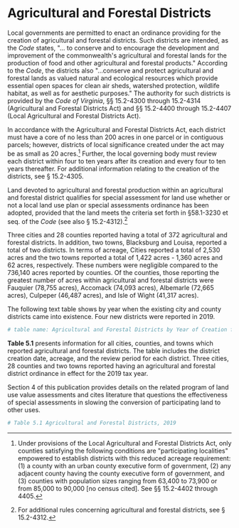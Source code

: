 # Agricultural and Forestal Districts

Local governments are permitted to enact an ordinance providing for the creation of agricultural and forestal districts. Such districts are intended, as the *Code* states, "... to conserve and to encourage the development and improvement of the commonwealth's agricultural and forestal lands for the production of food and other agricultural and forestal products." According to the *Code*, the districts also "...conserve and protect agricultural and forestal lands as valued natural and ecological resources which provide essential open spaces for clean air sheds, watershed protection, wildlife habitat, as well as for aesthetic purposes." The authority for such districts is provided by the *Code of Virginia*, §§ 15.2-4300 through 15.2-4314 (Agricultural and Forestal Districts Act) and §§ 15.2-4400 through 15.2-4407 (Local Agricultural and Forestal Districts Act). 

In accordance with the Agricultural and Forestal Districts Act, each district must have a core of no less than 200 acres in one parcel or in contiguous parcels; however, districts of local significance created under the act may be as small as 20 acres.[^1] Further, the local governing body must review each district within four to ten years after its creation and every four to ten years thereafter. For additional information relating to the creation of the districts, see § 15.2-4305. 

Land devoted to agricultural and forestal production within an agricultural and forestal district qualifies for special assessment for land use whether or not a local land use plan or special assessments ordinance has been adopted, provided that the land meets the criteria set forth in §58.1-3230 et seq. of the *Code* (see also § 15.2-4312).[^2]

Three cities and 28 counties reported having a total of 372 agricultural and forestal districts. In addition, two towns, Blacksburg and Louisa, reported a total of two districts. In terms of acreage, Cities reported a total of 2,530 acres and the two towns reported a total of 1,422 acres - 1,360 acres and 62 acres, respectively. These numbers were negligible compared to the 736,140 acres reported by counties. Of the counties, those reporting the greatest number of acres within agricultural and forestal districts were Fauquier (78,755 acres), Accomack (74,093 acres), Albemarle (72,665 acres), Culpeper (46,487 acres), and Isle of Wight (41,317 acres). 

The following text table shows by year when the existing city and county districts came into existence. Four new districts were reported in 2019. 


```r
# table name: Agricultural and Forestal Districts by Year of Creation for Cities and Counties, 1978 and 2019
```

**Table 5.1** presents information for all cities, counties, and towns which reported agricultural and forestal districts. The table includes the district creation date, acreage, and the review period for each district. Three cities, 28 counties and two towns reported having an agricultural and forestal district ordinance in effect for the 2019 tax year. 

Section 4 of this publication provides details on the related program of land use value assessments and cites literature that questions the effectiveness of special assessments in slowing the conversion of participating land to other uses. 


```r
# Table 5.1 Agricultural and Forestal Districts, 2019
```


[^1]: Under provisions of the Local Agricultural and Forestal Districts Act, only counties satisfying the following conditions are "participating localities" empowered to establish districts with this reduced acreage requirement: (1) a county with an urban county executive form of government, (2) any adjacent county having the county executive form of government, and (3) counties with population sizes ranging from 63,400 to 73,900 or from 85,000 to 90,000 [no census cited]. See §§ 15.2-4402 through 4405. 


[^2]: For additional rules concerning agricultural and forestal districts, see § 15.2-4312. 
